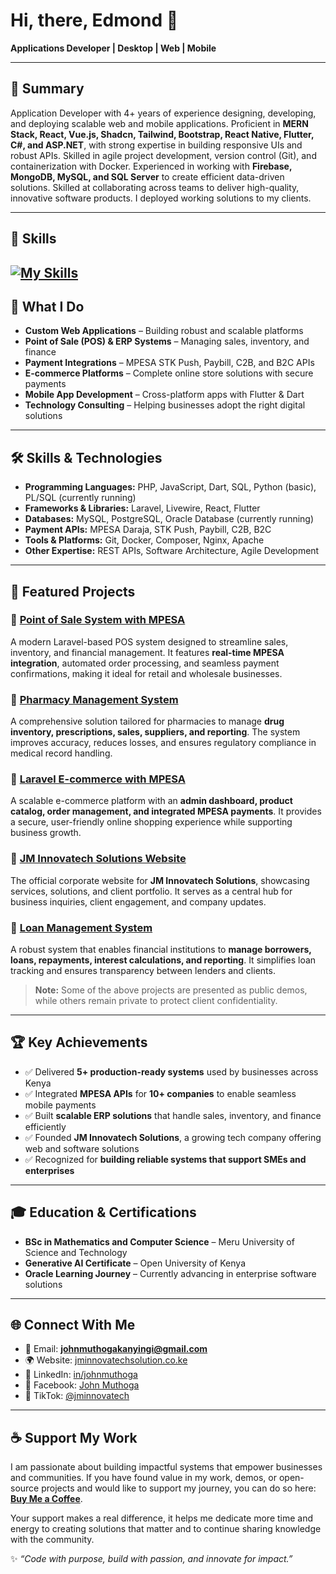 # Hi, there, Edmond 👋  

**Applications Developer | Desktop | Web | Mobile** 


---

## 🌟 Summary
Application Developer with 4+ years of experience designing, developing, and deploying scalable web and mobile applications. 
Proficient in **MERN Stack, React, Vue.js, Shadcn, Tailwind, Bootstrap, React Native, Flutter, C#, and ASP.NET**, with strong expertise 
in building responsive UIs and robust APIs. Skilled in agile project development, version control (Git), and 
containerization with Docker. Experienced in working with **Firebase, MongoDB, MySQL, and SQL Server** to create 
efficient data-driven solutions. Skilled at collaborating across teams to deliver high-quality, innovative software products.
I deployed working solutions to my clients.

---
## 🧰 Skills
[![My Skills](https://skillicons.dev/icons?i=bash,bootstrap,cs,dotnet,firebase,flutter,git,laravel,mongodb,mysql,nextjs,nodejs,postgres,postman,react,sqlite,ts,vite,vue,wordpress,supabase&perline=3)](https://skillicons.dev)
---

## 💼 What I Do
- **Custom Web Applications** – Building robust and scalable platforms  
- **Point of Sale (POS) & ERP Systems** – Managing sales, inventory, and finance  
- **Payment Integrations** – MPESA STK Push, Paybill, C2B, and B2C APIs  
- **E-commerce Platforms** – Complete online store solutions with secure payments  
- **Mobile App Development** – Cross-platform apps with Flutter & Dart  
- **Technology Consulting** – Helping businesses adopt the right digital solutions  

---

## 🛠 Skills & Technologies
- **Programming Languages:** PHP, JavaScript, Dart, SQL, Python (basic), PL/SQL (currently running)  
- **Frameworks & Libraries:** Laravel, Livewire, React, Flutter  
- **Databases:** MySQL, PostgreSQL, Oracle Database (currently running)  
- **Payment APIs:** MPESA Daraja, STK Push, Paybill, C2B, B2C  
- **Tools & Platforms:** Git, Docker, Composer, Nginx, Apache  
- **Other Expertise:**  REST APIs, Software Architecture, Agile Development  

---

## 📌 Featured Projects

### 🔹 [Point of Sale System with MPESA](https://pos.jminnovatechsolution.co.ke)

A modern Laravel-based POS system designed to streamline sales, inventory, and financial management. It features **real-time MPESA integration**, automated order processing, and seamless payment confirmations, making it ideal for retail and wholesale businesses.

### 🔹 [Pharmacy Management System](https://github.com/Jmuthoga/Phamarcy_management_system)

A comprehensive solution tailored for pharmacies to manage **drug inventory, prescriptions, sales, suppliers, and reporting**. The system improves accuracy, reduces losses, and ensures regulatory compliance in medical record handling.

### 🔹 [Laravel E-commerce with MPESA](https://github.com/Jmuthoga/laravel-ecommerce-mpesa)

A scalable e-commerce platform with an **admin dashboard, product catalog, order management, and integrated MPESA payments**. It provides a secure, user-friendly online shopping experience while supporting business growth.

### 🔹 [JM Innovatech Solutions Website](https://jminnovatechsolution.co.ke)

The official corporate website for **JM Innovatech Solutions**, showcasing services, solutions, and client portfolio. It serves as a central hub for business inquiries, client engagement, and company updates.

### 🔹 [Loan Management System](http://loan.jminnovatechsolution.co.ke)

A robust system that enables financial institutions to **manage borrowers, loans, repayments, interest calculations, and reporting**. It simplifies loan tracking and ensures transparency between lenders and clients.

> **Note:** Some of the above projects are presented as public demos, while others remain private to protect client confidentiality.

---

## 🏆 Key Achievements
- ✅ Delivered **5+ production-ready systems** used by businesses across Kenya  
- ✅ Integrated **MPESA APIs** for **10+ companies** to enable seamless mobile payments  
- ✅ Built **scalable ERP solutions** that handle sales, inventory, and finance efficiently  
- ✅ Founded **JM Innovatech Solutions**, a growing tech company offering web and software solutions  
- ✅ Recognized for **building reliable systems that support SMEs and enterprises**  

---

## 🎓 Education & Certifications
- **BSc in Mathematics and Computer Science** – Meru University of Science and Technology  
- **Generative AI Certificate** – Open University of Kenya  
- **Oracle Learning Journey** – Currently advancing in enterprise software solutions  

---

## 🌐 Connect With Me
- 📧 Email: **johnmuthogakanyingi@gmail.com**  
- 🌍 Website: [jminnovatechsolution.co.ke](https://jminnovatechsolution.co.ke)  
- 💼 LinkedIn: [in/johnmuthoga](https://www.linkedin.com/in/johnmuthoga)  
- 📘 Facebook: [John Muthoga](https://web.facebook.com/profile.php?id=100063289765677)  
- 🎵 TikTok: [@jminnovatech](https://www.tiktok.com/@jminnovatech)  
---

## ☕ Support My Work

I am passionate about building impactful systems that empower businesses and communities. If you have found value in my work, demos, or open-source projects and would like to support my journey, you can do so here: [**Buy Me a Coffee**](https://buymeacoffee.com/johnmuthogk).

Your support makes a real difference, it helps me dedicate more time and energy to creating solutions that matter and to continue sharing knowledge with the community.


✨ _“Code with purpose, build with passion, and innovate for impact.”_
